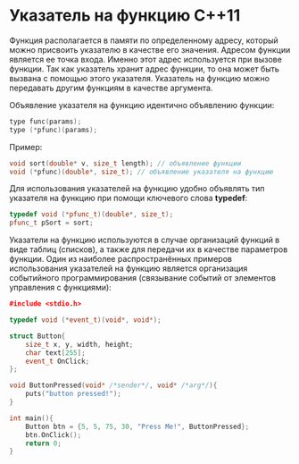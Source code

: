 # Указатель на функцию C++11 #

Функция располагается в памяти по определенному адресу, который можно присвоить указателю в качестве его значения. Адресом функции является ее точка входа. Именно этот адрес используется при вызове функции. Так как указатель хранит адрес функции, то она может быть вызвана с помощью этого указателя. Указатель на функцию можно передавать другим функциям в качестве аргумента.

Объявление указателя на функцию идентично объявлению функции:
```c++
type func(params);
type (*pfunc)(params);
```

Пример:
```c++
void sort(double* v, size_t length); // объявление функции
void (*pfunc)(double*, size_t); // объявление указателя на функцию
```

Для использования указателей на функцию удобно объявлять тип указателя на функцию при помощи ключевого слова **typedef**:
```c++
typedef void (*pfunc_t)(double*, size_t);
pfunc_t pSort = sort;
```

Указатели на функцию используются в случае организаций функций в виде таблиц (списков), а также для передачи их в качестве параметров функции. Один из наиболее распространённых примеров использования указателей на функцию является организация событийного программирования (связывание событий от элементов управления с функциями):
```c++
​#include <stdio.h>

typedef void (*event_t)(void*, void*);

struct Button{
    size_t x, y, width, height;
    char text[255];
    event_t OnClick;
};

void ButtonPressed(void* /*sender*/, void* /*arg*/){
    puts("button pressed!");
}

int main(){
    Button btn = {5, 5, 75, 30, "Press Me!", ButtonPressed};
    btn.OnClick();
    return 0;
}
```
